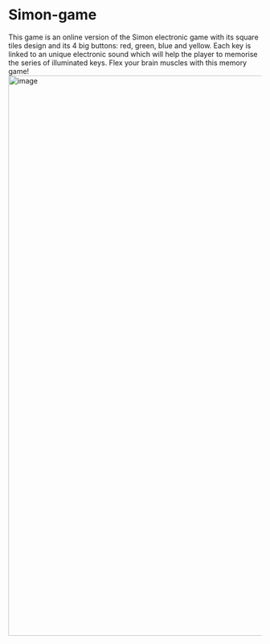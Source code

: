 # Simon-game
This game is an online version of the Simon electronic game with its square tiles design and its 4 big buttons: red, green, blue and yellow. Each key is linked to an unique electronic sound which will help the player to memorise the series of illuminated keys. Flex your brain muscles with this memory game!
<img width="1115" alt="image" src="https://github.com/Aryan-Tiwari-11/Simon-say-game/assets/97470918/704c4f8c-88fe-4fe8-8027-b646f12c4619">
